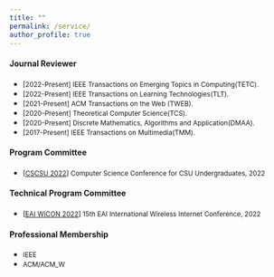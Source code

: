 ```yaml
---
title: ""
permalink: /service/
author_profile: true
---
```

#### Journal Reviewer
<!-- * [2021-Present] Reviewer for the Journal ACM Transactions on Social Computing(TSC).-->
* <small>[2022-Present] IEEE Transactions on Emerging Topics in Computing(TETC).</small>
* <small>[2022-Present] IEEE Transactions on Learning Technologies(TLT).</small>
* <small>[2021-Present] ACM Transactions on the Web (TWEB).</small>
* <small>[2020-Present] Theoretical Computer Science(TCS).</small>
* <small>[2020-Present] Discrete Mathematics, Algorithms and Application(DMAA).</small>
* <small>[2017-Present] IEEE Transactions on Multimedia(TMM).</small>

#### Program Committee
* <small>[[CSCSU 2022](https://cscsu-conference.github.io/)] Computer Science Conference for CSU Undergraduates, 2022</small>

#### Technical Program Committee
* <small>[[EAI WiCON 2022](https://wicon.eai-conferences.org/2022/)] 15th EAI International Wireless Internet Conference, 2022</small>

#### Professional Membership
  * <small>IEEE</small>
  * <small>ACM/ACM_W</small>
